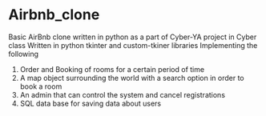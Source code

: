 # Airbnb_clone
Basic AirBnb clone written in python as a part of Cyber-YA project in Cyber class
Written in python tkinter and custom-tkiner libraries
Implementing the following
1) Order and Booking of rooms for a certain period of time
2) A map object surrounding the world with a search option in order to book a room
3) An admin that can control the system and cancel registrations
4) SQL data base for saving data about users
